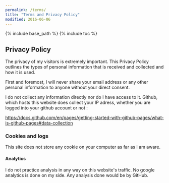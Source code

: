 ```yaml
---
permalink: /terms/
title: "Terms and Privacy Policy"
modified: 2016-06-06
---
```


{% include base_path %}
{% include toc %}

## Privacy Policy

The privacy of my visitors is extremely important. This Privacy Policy outlines the types of personal information that is received and collected and how it is used.

First and foremost, I will never share your email address or any other personal information to anyone without your direct consent.

I do not collect any information directly nor do I have access to it. Github, which hosts this website does collect your IP adress, whether you are logged into your github account or not : 

https://docs.github.com/en/pages/getting-started-with-github-pages/what-is-github-pages#data-collection

### Cookies and logs

This site does not store any cookie on your computer as far as I am aware.

#### Analytics

I do not practice analysis in any way on this website's traffic. No google analytics is done on my side. Any analysis done would be by GitHub.